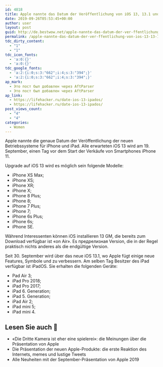 ```yaml
---
id: 4818
title: Apple nannte das Datum der Veröffentlichung von iOS 13, 13.1 und iOS iPadOS sowie iOS veröffentlicht 13 GM
date: 2019-09-26T05:53:45+00:00
author: user
layout: post
guid: http://de.bestwow.net/apple-nannte-das-datum-der-ver-ffentlichung-von-ios-13-13-1-und-ios-ipados-sowie-ios-ver-ffentlicht-13-gm/
permalink: /apple-nannte-das-datum-der-ver-ffentlichung-von-ios-13-13-1-und-ios-ipados-sowie-ios-ver-ffentlicht-13-gm/
tdc_dirty_content:
  - "1"
  - "1"
tdc_icon_fonts:
  - 'a:0:{}'
  - 'a:0:{}'
tdc_google_fonts:
  - 'a:2:{i:0;s:3:"662";i:4;s:3:"394";}'
  - 'a:2:{i:0;s:3:"662";i:4;s:3:"394";}'
ap_mark:
  - Это пост был добавлен через AftParser
  - Это пост был добавлен через AftParser
ap_link:
  - https://lifehacker.ru/date-ios-13-ipados/
  - https://lifehacker.ru/date-ios-13-ipados/
post_views_count:
  - "4"
  - "4"
categories:
  - Women
---
```

Apple nannte die genaue Datum der Veröffentlichung der neuen Betriebssysteme für iPhone und iPad. Alle erwarteten iOS 13 wird am 19. September, einen Tag vor dem Start der Verkäufe von Smartphones iPhone 11.

Upgrade auf iOS 13 wird es möglich sein folgende Modelle:

  * iPhone XS Max;
  * iPhone XS;
  * iPhone XR;
  * iPhone X;
  * iPhone 8 Plus;
  * iPhone 8;
  * iPhone 7 Plus;
  * iPhone 7;
  * iPhone 6s Plus;
  * iPhone 6s;
  * iPhone SE.

Während Interessenten können iOS installieren 13 GM, die bereits zum Download verfügbar ist «on Air». Es предрелизная Version, die in der Regel praktisch nichts anderes als die endgültige Version.

Seit 30. September wird über das neue iOS 13.1, wo Apple fügt einige neue Features, Symbole und zu verbessern. Am selben Tag Besitzer des iPad verfügbar ist iPadOS. Sie erhalten die folgenden Geräte:

  * Pad Air 3;
  * iPad Pro 2018;
  * iPad Pro 2017;
  * iPad 6. Generation;
  * iPad 5. Generation;
  * iPad Air 2;
  * iPad mini 5;
  * iPad mini 4.

<div>
  <h2 class="read-also__title">
    <span>Lesen Sie auch</span> <span>🧐 </span>
  </h2>
  
  <ul class="read-also__list">
    <li>
      «Die Dritte Kamera ist eher eine spielerei»: die Meinungen über die Präsentation von Apple
    </li>
    <li>
      Die Präsentation der neuen Apple-Produkte: die erste Reaktion des Internets, memes und lustige Tweets
    </li>
    <li>
      Alle Neuheiten mit der September-Präsentation von Apple 2019
    </li>
  </ul>
</div>